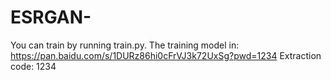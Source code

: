 # ESRGAN-
You can train by running train.py.
The training model in: https://pan.baidu.com/s/1DURz86hi0cFrVJ3k72UxSg?pwd=1234
Extraction code: 1234
